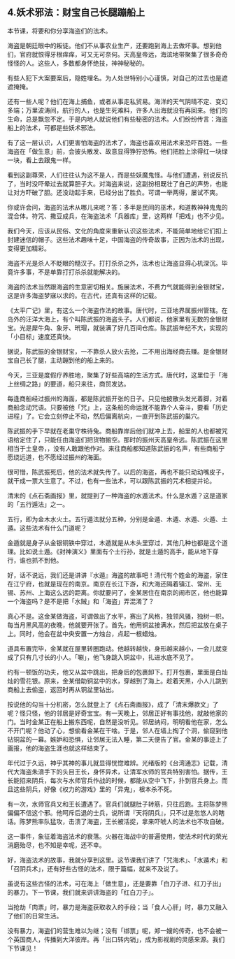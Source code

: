 ## 4.妖术邪法：财宝自己长腿蹦船上
本节课，将要和你分享海盗们的法术。


海盗是朝廷眼中的叛徒。他们不从事农业生产，还要跑到海上去做坏事。想到他们，官府就恨得牙根痒痒，可又无可奈何。天高皇帝远，海滨地带聚集了很多奇奇怪怪的人。这些人，多数都身怀绝技，神神秘秘的。


有些人犯下大案要案后，隐姓埋名。为人处世特别小心谨慎，对自己的过去也是遮遮掩掩。


还有一些人呢？他们在海上捕鱼，或者从事走私贸易。海洋的天气阴晴不定、变幻多端；万里波涛间，航行的人，也是生死难料，许多人出海就没有再回来。他们的生命，总是飘忽不定。于是内地人就说他们有些秘密的法术。人们纷纷传言：海盗船上的法术，可都是些妖术邪法。


有了这一层认识，人们更害怕海盗的法术了，海盗也喜欢用法术来恐吓百姓。一些海盗在「做生意」前，会披头散发、故意显得狰狞恐怖。他们把脸上涂得红一块绿一块，看上去跟鬼一样。


看到这副尊荣，人们往往认为这不是人，而是些妖魔鬼怪。与他们遭遇，别说反抗了，当时没吓晕过去就算胆子大。对海盗来说，这副扮相既壮了自己的声势，也能让对方吓破了胆。还没动起手来，已经分出了胜负。可谓一举两得，屡试不爽。


你或许会问，海盗的法术从哪儿来呢？答：多半是民间的巫术，和道教神神鬼鬼的混合体。符咒、撒豆成兵，在海盗法术「兵器库」里，这两样「把戏」也不少见。


我们今天，应该从民俗、文化的角度来重新认识这些法术，不能简单地给它们扣上封建迷信的帽子。这些法术趣味十足，中国海盗的传奇故事，正因为法术的出现，变得更加精彩。


海盗不光是杀人不眨眼的糙汉子。打打杀杀之外，法术也让海盗显得心机深沉。毕竟许多事，不是单靠打打杀杀就能解决的。


海盗的法术当然跟海盗的生意密切相关。施展法术，不费力气就能得到金银财宝，这是许多海盗梦寐以求的。在古代，还真有这样的记载。


《太平广记》里，有这么一个海盗作法的故事。唐代时，三亚地界属振州管辖。在岛外的汪洋大海上，有个叫陈武振的海盗头子。人们都说，他家里有无数的金银财宝。光是犀牛角、象牙、玳瑁，就装满了好几百间仓库。陈武振年纪不大，实现的「小目标」速度还真快。


据说，陈武振的金银财宝，一不靠杀人放火去抢，二不用出海经商去赚。是金银财宝自己长了腿，主动蹦到他的船上来的。


今天，三亚是度假疗养胜地，聚集了好些高端的生活方式。唐代时，这里位于「海上丝绸之路」的要道，船只来往，商贸发达。


每逢商船经过振州的海面，都是陈武振开张的日子。只见他披散头发光着脚，对着商船念动咒语。只要被他「咒」上，这条船的命运就不能靠个人奋斗，要看「历史进程」了。它会立刻停止不动，然后偏离航向，一直开到陈武振的巢穴。


陈武振的手下早就在老巢守株待兔。商船靠岸后他们就冲上去，船里的人也都被咒语给定住了，只能任由海盗们把货物搬空。那时的振州天高皇帝远。陈武振在这里相当于土皇帝，，没有人敢跟他作对。来往商船都知道陈武振的名声，有些商船宁愿绕远道，也不愿经过振州的海面。


很可惜，陈武振死后，他的法术就失传了。以后的海盗，再也不能只动动嘴皮子，就干成一票大生意了。不过，也有一些法术，可以跟陈武振的咒术相提并论。


清末的《点石斋画报》里，就提到了一种海盗的水遁法术。什么是水遁？这是道家的「五行遁法」之一。


五行，即为金木水火土。五行遁法就分五种，分别是金遁、木遁、水遁、火遁、土遁。这些法术有什么门道呢？


金遁就是身子从金银铜铁中穿过，木遁就是从木头里穿过，其他几种也都是这个道理。比如说土遁。《封神演义》里面有个土行孙，就是土遁的高手，能从地下穿行，谁也抓不到他。


好，话不说远，我们还是讲讲『水遁』海盗的故事吧！清代有个姓金的海盗，家住在江宁府，也就是现在的南京。南京在长江下游，和大海还隔着镇江、常州、无锡、苏州、上海这么远的距离。你就要问了，金某居住在南京的闹市区，他也能算一个海盗吗？是不是把「水贼」和「海盗」弄混淆了？


真心不是。这金某做海盗，可谓做出了水平，赛出了风格，独领风骚，独树一帜。每当月黑风高的夜晚，他就要开张了。首先，他用铜盆接满水，然后把盆放在桌子上。同时，他会在盆中央安置一方烛台，点起一根蜡烛。


道具布置完毕，金某就在屋里转圈跑动。他越转越快，身形越来越小，一会儿就变成了只有几寸长的小人。「唰」，他飞身跳入铜盆中，扎进水底不见了。


约有一顿饭的功夫，他又从盆中跳出，把身后的包裹卸下。打开包裹，里面是白灿灿的雪花银。原来，金某借助铜盆中的水，穿越到了海上。趁着天黑，小人儿跳到商船上去偷盗，返回时再从铜盆里钻出。


按说他的勾当十分机密，怎么就登上了《点石斋画报》，成了「清末爆款文」了呢？怪只怪，他的邻居是好奇宝宝。有一天晚上，邻居正好有事找他，就敲他家的门。当时金某正在船上搬东西呢，自然是没听见。邻居纳闷，明明看他在家，怎么不开门呢？他动了心，想偷看金某在干啥。于是，邻人在墙上掏了个洞，偷窥到他钻铜盆的一幕。嫉妒和恐惧，让邻居无法入睡，第二天便告了官。金某的事迹上了画报，他的海盗生涯也就这样结束了。


年代过于久远，神乎其神的事儿就显得恍惚难辨。光绪版的《台湾通志》记载，清代大海盗朱濆手下的头目王长，身怀异术，让清军水师的官兵特别害怕。据传，王长能招来阴兵，每次与水师官兵作战的时候，都能从空中飞下，扑到官兵身上。而且这些阴兵，好像《权力的游戏》里的「异鬼」，根本杀不死。


有一次，水师官兵又和王长遭遇了。官兵们就腿肚子转筋，只往后跑。主将陈梦熊偏偏不信这个邪。他呵斥后退的士兵，说所谓『天将阴兵』，只不过是忽悠人的瞎话。陈梦熊率队猛攻，击溃了海盗，王长被活捉，拿来吓唬人的法术也不攻自破。


这一事件，象征着海盗法术的衰落。火器在海战中的普遍使用，使法术时代的荣光消磨殆尽，也不知是幸呢，还不幸。


好，海盗法术的故事，我就分享到这里。这节课我们讲了「咒海术」、「水遁术」和「召阴兵术」，还有好些古怪的法术，限于篇幅，就来不及说了。


虽说有这些古怪的法术，可在海上「做生意」，还是要靠「白刀子进、红刀子出」的暴力。下一节课，我们就来讲讲海盗的「红白刀子」。


当抢劫「肉票」时，暴力是海盗获取收入的手段；当「食人心肝」时，暴力又融入了他们的日常生活。


没有暴力，海盗们的营生难以为继；没有「绑票」呢，郑一嫂的传奇，也不会被一个英国商人，传播到大洋彼岸。再「出口转内销」，成为影视剧的灵感来源。我们下节课见！

